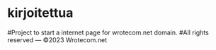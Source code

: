 # kirjoitettua

#Project to start a internet page for wrotecom.net domain.
#All rights reserved — ©2023 Wrotecom.net
